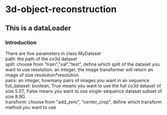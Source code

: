 # 3d-object-reconstruction
## This is a dataLoader
### Introduction

There are five parameters in class MyDataset  
path: the path of the co3d dataset  
split: choose from "train","val","test", define which split of the dataset you want to use
resolution: an integer, the image transformer will return an image of size resolution*resolution  
pairs: an integer, howmany pairs of images you want in an sequence  
full_dataset: boolean, True means you want to use the full co3d dataset of size 5.5T, False means you want to use single-sequence dataset subset of size 8.9G  
transform: choose from "add_zero", "center_crop", define which transform method you want to use  
